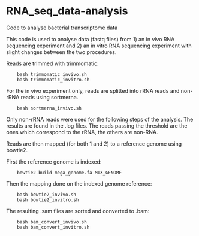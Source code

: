 # RNA_seq_data-analysis

Code to analyse bacterial transcriptome data

This code is used to analyse data (fastq files) from 1) an in vivo RNA sequencing experiment and 2) an in vitro RNA sequencing experiment with slight changes between the two procedures.

Reads are trimmed with trimmomatic:

        bash trimmomatic_invivo.sh
        bash trimmomatic_invitro.sh

For the in vivo experiment only, reads are splitted into rRNA reads and non-rRNA reads using sortmerna.

        bash sortmerna_invivo.sh
        
Only non-rRNA reads were used for the following steps of the analysis. The results are found in the .log files. The reads passing the threshold are the ones which correspond to the rRNA, the others are non-RNA.

Reads are then mapped (for both 1 and 2) to a reference genome using bowtie2.

First the reference genome is indexed:

        bowtie2-build mega_genome.fa MIX_GENOME

Then the mapping done on the indexed genome reference:

        bash bowtie2_invivo.sh
        bash bowtie2_invitro.sh
        
The resulting .sam files are sorted and converted to .bam:

        bash bam_convert_invivo.sh
        bash bam_convert_invitro.sh
